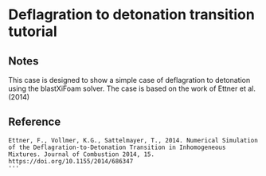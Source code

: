 # Deflagration to detonation transition tutorial

## Notes

This case is designed to show a simple case of deflagration to detonation using the blastXiFoam solver. The case is based on the work of Ettner et al. (2014)



## Reference
```
Ettner, F., Vollmer, K.G., Sattelmayer, T., 2014. Numerical Simulation of the Deflagration-to-Detonation Transition in Inhomogeneous Mixtures. Journal of Combustion 2014, 15. https://doi.org/10.1155/2014/686347
'''
